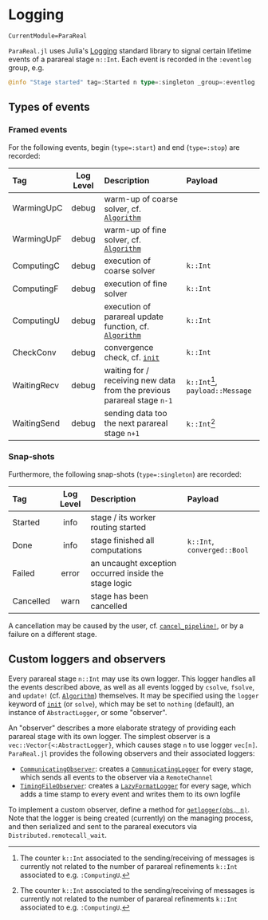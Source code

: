 # Logging

```@meta
CurrentModule=ParaReal
```

`ParaReal.jl` uses Julia's [Logging](https://docs.julialang.org/en/v1/stdlib/Logging/)
standard library to signal certain lifetime events of a parareal stage `n::Int`.
Each event is recorded in the `:eventlog` group, e.g.

```julia
@info "Stage started" tag=:Started n type=:singleton _group=:eventlog
```

## Types of events
### Framed events

For the following events, begin (`type=:start`) and end (`type=:stop`) are recorded:

| Tag | Log Level| Description | Payload |
|:---|:---:|:---|:---|
| WarmingUpC | debug | warm-up of coarse solver, cf. [`Algorithm`](@ref) ||
| WarmingUpF | debug | warm-up of fine solver, cf. [`Algorithm`](@ref) ||
| ComputingC | debug | execution of coarse solver | `k::Int` |
| ComputingF | debug | execution of fine solver | `k::Int` |
| ComputingU | debug | execution of parareal update function, cf. [`Algorithm`](@ref) | `k::Int` |
| CheckConv | debug | convergence check, cf. [`init`](@ref) | `k::Int` |
| WaitingRecv | debug | waiting for / receiving new data from the previous parareal stage `n-1` | `k::Int`[^1], `payload::Message` |
| WaitingSend | debug | sending data too the next parareal stage `n+1` | `k::Int`[^1] |

### Snap-shots

Furthermore, the following snap-shots (`type=:singleton`) are recorded:

| Tag | Log Level| Description | Payload |
|:---|:---:|:---|:---|
| Started | info | stage / its worker routing started ||
| Done | info | stage finished all computations | `k::Int`, `converged::Bool` |
| Failed | error | an uncaught exception occurred inside the stage logic ||
| Cancelled | warn | stage has been cancelled ||

A cancellation may be caused by the user, cf. [`cancel_pipeline!`](@ref),
or by a failure on a different stage.

[^1]:
    The counter `k::Int` associated to the sending/receiving of messages is
    currently not related to the number of parareal refinements `k::Int`
    associated to e.g. `:ComputingU`.

## Custom loggers and observers

Every parareal stage `n::Int` may use its own logger.
This logger handles all the events described above,
as well as all events logged by `csolve`, `fsolve`, and `update!` (cf. [`Algorithm`](@ref)) themselves.
It may be specified using the `logger` keyword of [`init`](@ref) (or `solve`),
which may be set to `nothing` (default), an instance of `AbstractLogger`, or some "observer".

An "observer" describes a more elaborate strategy of providing each parareal stage with its own logger.
The simplest observer is a `vec::Vector{<:AbstractLogger}`,
which causes stage `n` to use logger `vec[n]`.
`ParaReal.jl` provides the following observers and their associated loggers:

- [`CommunicatingObserver`](@ref):
  creates a [`CommunicatingLogger`](@ref) for every stage,
  which sends all events to the observer via a `RemoteChannel`
- [`TimingFileObserver`](@ref):
  creates a [`LazyFormatLogger`](@ref) for every sage,
  which adds a time stamp to every event and writes them to its own logfile

To implement a custom observer, define a method for [`getlogger(obs, n)`](@ref).
Note that the logger is being created (currently) on the managing process,
and then serialized and sent to the parareal executors via `Distributed.remotecall_wait`.
